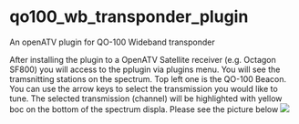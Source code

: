 # qo100_wb_transponder_plugin
An openATV plugin for QO-100 Wideband transponder

After installing the plugin to a OpenATV Satellite receiver (e.g. Octagon SF800) you will access to the pplugin via plugins menu.
You will see the tramsnitting stations on the spectrum. Top left one is the QO-100 Beacon.
You can use the arrow keys to select the transmission you would like to tune. The selected transmission (channel) will be highlighted with yellow boc on the bottom of the spectrum displa.
Please see the picture below
<IMG SRC=qo100_plugin.jpg>
